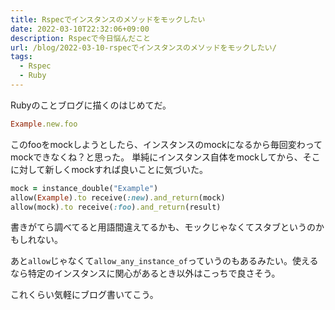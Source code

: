 ```yaml
---
title: Rspecでインスタンスのメソッドをモックしたい
date: 2022-03-10T22:32:06+09:00
description: Rspecで今日悩んだこと
url: /blog/2022-03-10-rspecでインスタンスのメソッドをモックしたい/
tags:
  - Rspec
  - Ruby
---	
```


Rubyのことブログに描くのはじめてだ。

```Ruby
Example.new.foo
```
このfooをmockしようとしたら、インスタンスのmockになるから毎回変わってmockできなくね？と思った。
単純にインスタンス自体をmockしてから、そこに対して新しくmockすれば良いことに気づいた。

```Ruby
mock = instance_double("Example")
allow(Example).to receive(:new).and_return(mock)
allow(mock).to receive(:foo).and_return(result)
```

書きがてら調べてると用語間違えてるかも、モックじゃなくてスタブというのかもしれない。

あと`allow`じゃなくて`allow_any_instance_of`っていうのもあるみたい。使えるなら特定のインスタンスに関心があるとき以外はこっちで良さそう。


これくらい気軽にブログ書いてこう。
